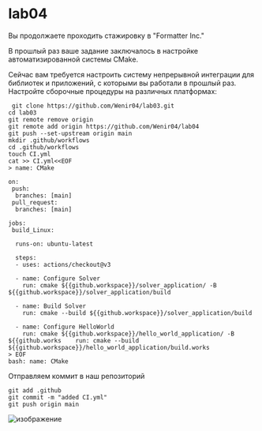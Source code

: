 # lab04
Вы продолжаете проходить стажировку в "Formatter Inc." 

В прошлый раз ваше задание заключалось в настройке автоматизированной системы CMake.

Сейчас вам требуется настроить систему непрерывной интеграции для библиотек и приложений, с которыми вы работали в прошлый раз. Настройте сборочные процедуры на различных платформах:

```
 git clone https://github.com/Wenir04/lab03.git
cd lab03
git remote remove origin
git remote add origin https://github.com/Wenir04/lab04
git push --set-upstream origin main
mkdir .github/workflows
cd .github/workflows
touch CI.yml
cat >> CI.yml<<EOF
> name: CMake

on:
 push:
  branches: [main]
 pull_request:
  branches: [main]

jobs: 
 build_Linux:

  runs-on: ubuntu-latest

  steps:
  - uses: actions/checkout@v3

  - name: Configure Solver
    run: cmake ${{github.workspace}}/solver_application/ -B ${{github.workspace}}/solver_application/build

  - name: Build Solver
    run: cmake --build ${{github.workspace}}/solver_application/build

  - name: Configure HelloWorld
    run: cmake ${{github.workspace}}/hello_world_application/ -B ${{github.works    run: cmake --build ${{github.workspace}}/hello_world_application/build.works
> EOF
bash: name: CMake
```
Отправляем коммит в наш репозиторий
```
git add .github
git commit -m "added CI.yml"
git push origin main
```
![изображение](https://github.com/Wenir04/laba04/assets/113133600/de634dcd-c52e-4922-8a86-8e65b4513be3)
